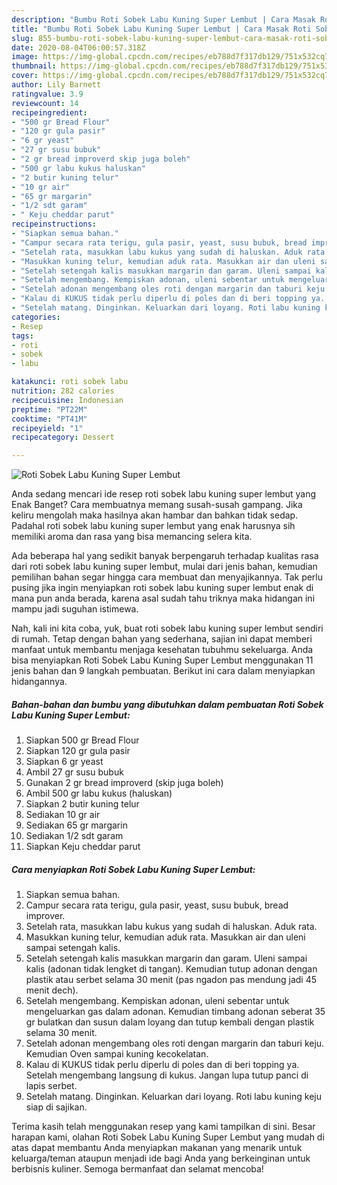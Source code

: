 ```yaml
---
description: "Bumbu Roti Sobek Labu Kuning Super Lembut | Cara Masak Roti Sobek Labu Kuning Super Lembut Yang Sempurna"
title: "Bumbu Roti Sobek Labu Kuning Super Lembut | Cara Masak Roti Sobek Labu Kuning Super Lembut Yang Sempurna"
slug: 855-bumbu-roti-sobek-labu-kuning-super-lembut-cara-masak-roti-sobek-labu-kuning-super-lembut-yang-sempurna
date: 2020-08-04T06:00:57.318Z
image: https://img-global.cpcdn.com/recipes/eb788d7f317db129/751x532cq70/roti-sobek-labu-kuning-super-lembut-foto-resep-utama.jpg
thumbnail: https://img-global.cpcdn.com/recipes/eb788d7f317db129/751x532cq70/roti-sobek-labu-kuning-super-lembut-foto-resep-utama.jpg
cover: https://img-global.cpcdn.com/recipes/eb788d7f317db129/751x532cq70/roti-sobek-labu-kuning-super-lembut-foto-resep-utama.jpg
author: Lily Barnett
ratingvalue: 3.9
reviewcount: 14
recipeingredient:
- "500 gr Bread Flour"
- "120 gr gula pasir"
- "6 gr yeast"
- "27 gr susu bubuk"
- "2 gr bread improverd skip juga boleh"
- "500 gr labu kukus haluskan"
- "2 butir kuning telur"
- "10 gr air"
- "65 gr margarin"
- "1/2 sdt garam"
- " Keju cheddar parut"
recipeinstructions:
- "Siapkan semua bahan."
- "Campur secara rata terigu, gula pasir, yeast, susu bubuk, bread improver."
- "Setelah rata, masukkan labu kukus yang sudah di haluskan. Aduk rata."
- "Masukkan kuning telur, kemudian aduk rata. Masukkan air dan uleni sampai setengah kalis."
- "Setelah setengah kalis masukkan margarin dan garam. Uleni sampai kalis (adonan tidak lengket di tangan). Kemudian tutup adonan dengan plastik atau serbet selama 30 menit (pas ngadon pas mendung jadi 45 menit dech)."
- "Setelah mengembang. Kempiskan adonan, uleni sebentar untuk mengeluarkan gas dalam adonan. Kemudian timbang adonan seberat 35 gr bulatkan dan susun dalam loyang dan tutup kembali dengan plastik selama 30 menit."
- "Setelah adonan mengembang oles roti dengan margarin dan taburi keju. Kemudian Oven sampai kuning kecokelatan."
- "Kalau di KUKUS tidak perlu diperlu di poles dan di beri topping ya. Setelah mengembang langsung di kukus. Jangan lupa tutup panci di lapis serbet."
- "Setelah matang. Dinginkan. Keluarkan dari loyang. Roti labu kuning keju siap di sajikan."
categories:
- Resep
tags:
- roti
- sobek
- labu

katakunci: roti sobek labu 
nutrition: 282 calories
recipecuisine: Indonesian
preptime: "PT22M"
cooktime: "PT41M"
recipeyield: "1"
recipecategory: Dessert

---
```



![Roti Sobek Labu Kuning Super Lembut](https://img-global.cpcdn.com/recipes/eb788d7f317db129/751x532cq70/roti-sobek-labu-kuning-super-lembut-foto-resep-utama.jpg)

Anda sedang mencari ide resep roti sobek labu kuning super lembut yang Enak Banget? Cara membuatnya memang susah-susah gampang. Jika keliru mengolah maka hasilnya akan hambar dan bahkan tidak sedap. Padahal roti sobek labu kuning super lembut yang enak harusnya sih memiliki aroma dan rasa yang bisa memancing selera kita.



Ada beberapa hal yang sedikit banyak berpengaruh terhadap kualitas rasa dari roti sobek labu kuning super lembut, mulai dari jenis bahan, kemudian pemilihan bahan segar hingga cara membuat dan menyajikannya. Tak perlu pusing jika ingin menyiapkan roti sobek labu kuning super lembut enak di mana pun anda berada, karena asal sudah tahu triknya maka hidangan ini mampu jadi suguhan istimewa.


Nah, kali ini kita coba, yuk, buat roti sobek labu kuning super lembut sendiri di rumah. Tetap dengan bahan yang sederhana, sajian ini dapat memberi manfaat untuk membantu menjaga kesehatan tubuhmu sekeluarga. Anda bisa menyiapkan Roti Sobek Labu Kuning Super Lembut menggunakan 11 jenis bahan dan 9 langkah pembuatan. Berikut ini cara dalam menyiapkan hidangannya.

<!--inarticleads1-->

##### Bahan-bahan dan bumbu yang dibutuhkan dalam pembuatan Roti Sobek Labu Kuning Super Lembut:

1. Siapkan 500 gr Bread Flour
1. Siapkan 120 gr gula pasir
1. Siapkan 6 gr yeast
1. Ambil 27 gr susu bubuk
1. Gunakan 2 gr bread improverd (skip juga boleh)
1. Ambil 500 gr labu kukus (haluskan)
1. Siapkan 2 butir kuning telur
1. Sediakan 10 gr air
1. Sediakan 65 gr margarin
1. Sediakan 1/2 sdt garam
1. Siapkan  Keju cheddar parut




<!--inarticleads2-->

##### Cara menyiapkan Roti Sobek Labu Kuning Super Lembut:

1. Siapkan semua bahan.
1. Campur secara rata terigu, gula pasir, yeast, susu bubuk, bread improver.
1. Setelah rata, masukkan labu kukus yang sudah di haluskan. Aduk rata.
1. Masukkan kuning telur, kemudian aduk rata. Masukkan air dan uleni sampai setengah kalis.
1. Setelah setengah kalis masukkan margarin dan garam. Uleni sampai kalis (adonan tidak lengket di tangan). Kemudian tutup adonan dengan plastik atau serbet selama 30 menit (pas ngadon pas mendung jadi 45 menit dech).
1. Setelah mengembang. Kempiskan adonan, uleni sebentar untuk mengeluarkan gas dalam adonan. Kemudian timbang adonan seberat 35 gr bulatkan dan susun dalam loyang dan tutup kembali dengan plastik selama 30 menit.
1. Setelah adonan mengembang oles roti dengan margarin dan taburi keju. Kemudian Oven sampai kuning kecokelatan.
1. Kalau di KUKUS tidak perlu diperlu di poles dan di beri topping ya. Setelah mengembang langsung di kukus. Jangan lupa tutup panci di lapis serbet.
1. Setelah matang. Dinginkan. Keluarkan dari loyang. Roti labu kuning keju siap di sajikan.




Terima kasih telah menggunakan resep yang kami tampilkan di sini. Besar harapan kami, olahan Roti Sobek Labu Kuning Super Lembut yang mudah di atas dapat membantu Anda menyiapkan makanan yang menarik untuk keluarga/teman ataupun menjadi ide bagi Anda yang berkeinginan untuk berbisnis kuliner. Semoga bermanfaat dan selamat mencoba!
